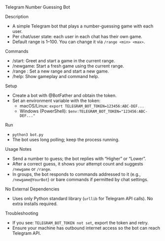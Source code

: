 Telegram Number Guessing Bot

Description
- A simple Telegram bot that plays a number-guessing game with each user.
- Per chat/user state: each user in each chat has their own game.
- Default range is 1–100. You can change it via `/range <min> <max>`.

Commands
- /start: Greet and start a game in the current range.
- /newgame: Start a fresh game using the current range.
- /range <min> <max>: Set a new range and start a new game.
- /help: Show gameplay and command help.

Setup
- Create a bot with @BotFather and obtain the token.
- Set an environment variable with the token:
  - macOS/Linux: `export TELEGRAM_BOT_TOKEN=123456:ABC-DEF...`
  - Windows (PowerShell): `$env:TELEGRAM_BOT_TOKEN="123456:ABC-DEF..."`

Run
- `python3 bot.py`
- The bot uses long polling; keep the process running.

Usage Notes
- Send a number to guess; the bot replies with “Higher” or “Lower”.
- After a correct guess, it shows your attempt count and suggests `/newgame` or `/range`.
- In groups, the bot responds to commands addressed to it (e.g., `/newgame@YourBot`) or bare commands if permitted by chat settings.

No External Dependencies
- Uses only Python standard library (`urllib` for Telegram API calls). No extra installs required.

Troubleshooting
- If you see: `TELEGRAM_BOT_TOKEN not set`, export the token and retry.
- Ensure your machine has outbound internet access so the bot can reach Telegram API.

